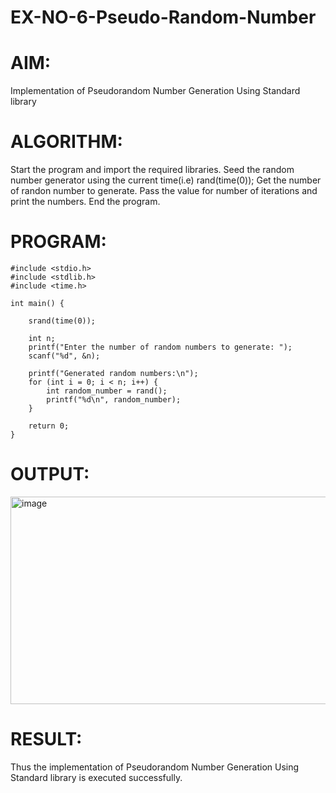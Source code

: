 # EX-NO-6-Pseudo-Random-Number

# AIM: 
Implementation of Pseudorandom Number Generation Using Standard library

# ALGORITHM:
Start the program and import the required libraries.
Seed the random number generator using the current time(i.e) rand(time(0));
Get the number of randon number to generate.
Pass the value for number of iterations and print the numbers.
End the program.

# PROGRAM:
```
#include <stdio.h>
#include <stdlib.h>  
#include <time.h>   

int main() {
   
    srand(time(0));

    int n;
    printf("Enter the number of random numbers to generate: ");
    scanf("%d", &n);

    printf("Generated random numbers:\n");
    for (int i = 0; i < n; i++) {
        int random_number = rand();
        printf("%d\n", random_number);
    }

    return 0; 
}

```

# OUTPUT:

<img width="807" height="332" alt="image" src="https://github.com/user-attachments/assets/72e03487-7361-463c-a90e-1935fd904bf4" />



# RESULT:

Thus the implementation of Pseudorandom Number Generation Using Standard library is executed successfully.

